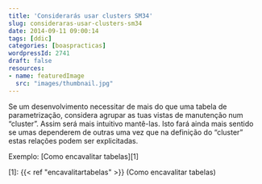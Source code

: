 ```yaml
---
title: 'Considerarás usar clusters SM34'
slug: consideraras-usar-clusters-sm34
date: 2014-09-11 09:00:14
tags: [ddic]
categories: [boaspracticas]
wordpressId: 2741
draft: false
resources:
- name: featuredImage
  src: "images/thumbnail.jpg"
---
```

Se um desenvolvimento necessitar de mais do que uma tabela de parametrização, considera agrupar as tuas vistas de manutenção num “cluster”. Assim será mais intuitivo mantê-las. Isto fará ainda mais sentido se umas dependerem de outras uma vez que na definição do “cluster” estas relações podem ser explicitadas.

Exemplo: [Como encavalitar tabelas][1]

   [1]: {{< ref "encavalitartabelas" >}} (Como encavalitar tabelas)
